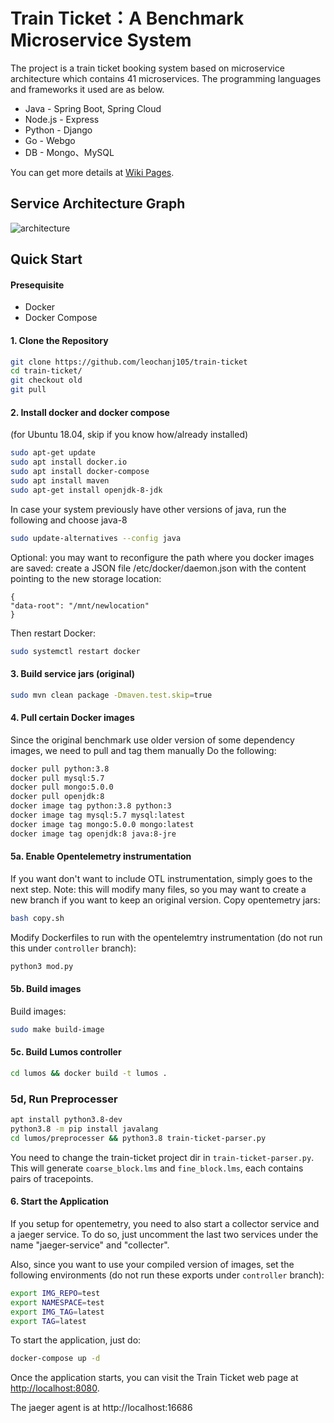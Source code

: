 
# Train Ticket：A Benchmark Microservice System

The project is a train ticket booking system based on microservice architecture which contains 41 microservices. The programming languages and frameworks it used are as below.
- Java - Spring Boot, Spring Cloud
- Node.js - Express
- Python - Django
- Go - Webgo
- DB - Mongo、MySQL

You can get more details at [Wiki Pages](https://github.com/FudanSELab/train-ticket/wiki).

## Service Architecture Graph
![architecture](./image/2.png)

## Quick Start

#### Presequisite
* Docker
* Docker Compose

#### 1. Clone the Repository
```bash
git clone https://github.com/leochanj105/train-ticket
cd train-ticket/
git checkout old
git pull
```

#### 2. Install docker and docker compose 
(for Ubuntu 18.04, skip if you know how/already installed)
```bash
sudo apt-get update
sudo apt install docker.io
sudo apt install docker-compose
sudo apt install maven
sudo apt-get install openjdk-8-jdk
```
In case your system previously have other versions of java, run the following and choose java-8
```bash
sudo update-alternatives --config java
```
Optional: you may want to reconfigure the path where you docker images are saved:
create a JSON file /etc/docker/daemon.json with the content pointing to the new storage location:
```
{
"data-root": "/mnt/newlocation"
}
```
Then restart Docker:
```bash
sudo systemctl restart docker
```

#### 3. Build service jars (original)
```bash
sudo mvn clean package -Dmaven.test.skip=true
```

#### 4. Pull certain Docker images
Since the original benchmark use older version of some dependency images, we need to pull and tag them manually
Do the following:
```bash
docker pull python:3.8
docker pull mysql:5.7
docker pull mongo:5.0.0
docker pull openjdk:8
docker image tag python:3.8 python:3
docker image tag mysql:5.7 mysql:latest
docker image tag mongo:5.0.0 mongo:latest
docker image tag openjdk:8 java:8-jre
```

#### 5a. Enable Opentelemetry instrumentation
If you want don't want to include OTL instrumentation, simply goes to the next step.
Note: this will modify many files, so you may want to create a new branch if you want to keep an original version.
Copy opentemetry jars:
```bash
bash copy.sh
```

Modify Dockerfiles to run with the opentelemtry instrumentation (do not run this under `controller` branch):
```bash
python3 mod.py
```

#### 5b. Build images
Build images:
```bash
sudo make build-image
```

#### 5c. Build Lumos controller
```bash
cd lumos && docker build -t lumos .
```

### 5d, Run Preprocesser
```bash
apt install python3.8-dev
python3.8 -m pip install javalang
cd lumos/preprocesser && python3.8 train-ticket-parser.py
```
You need to change the train-ticket project dir in `train-ticket-parser.py`. This will generate `coarse_block.lms` and `fine_block.lms`, each contains pairs of tracepoints.

#### 6. Start the Application
If you setup for opentemetry, you need to also start a collector service and a jaeger service.
To do so, just uncomment the last two services under the name "jaeger-service" and "collecter".

Also, since you want to use your compiled version of images, set the following environments (do not run these exports under `controller` branch):

```bash
export IMG_REPO=test
export NAMESPACE=test
export IMG_TAG=latest
export TAG=latest
```

To start the application, just do:
```bash
docker-compose up -d
```


Once the application starts, you can visit the Train Ticket web page at [http://localhost:8080](http://localhost:8080).

The jaeger agent is at http://localhost:16686


